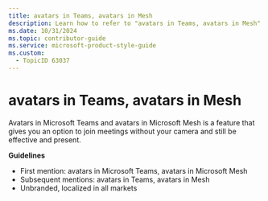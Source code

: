 ```yaml
---
title: avatars in Teams, avatars in Mesh
description: Learn how to refer to "avatars in Teams, avatars in Mesh" in your content.
ms.date: 10/31/2024
ms.topic: contributor-guide
ms.service: microsoft-product-style-guide
ms.custom:
  - TopicID 63037
---
```



# avatars in Teams, avatars in Mesh

Avatars in Microsoft Teams and avatars in Microsoft Mesh is a feature that gives you an option to join meetings without your camera and still be effective and present.

**Guidelines**

- First mention: avatars in Microsoft Teams, avatars in Microsoft Mesh
- Subsequent mentions: avatars in Teams, avatars in Mesh
- Unbranded, localized in all markets

